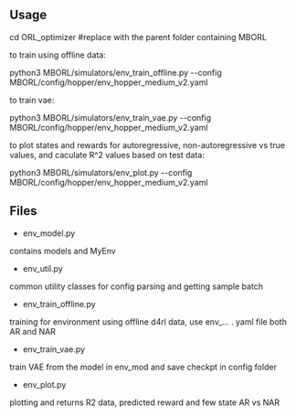 ## Usage

cd ORL_optimizer #replace with the parent folder containing MBORL

to train using offline data:

python3 MBORL/simulators/env_train_offline.py --config MBORL/config/hopper/env_hopper_medium_v2.yaml

to train vae:

python3 MBORL/simulators/env_train_vae.py --config MBORL/config/hopper/env_hopper_medium_v2.yaml

to plot states and rewards for autoregressive, non-autoregressive vs true values, and caculate R^2 values based on test data:

python3 MBORL/simulators/env_plot.py --config MBORL/config/hopper/env_hopper_medium_v2.yaml

## Files

- env_model.py

contains models and MyEnv

- env_util.py

common utility classes for config parsing and getting sample batch

- env_train_offline.py

training for environment using offline d4rl data, use env_... . yaml file both AR and NAR

- env_train_vae.py

train VAE from the model in env_mod and save checkpt in config folder

- env_plot.py

plotting and returns R2 data, predicted reward and few state AR vs NAR
